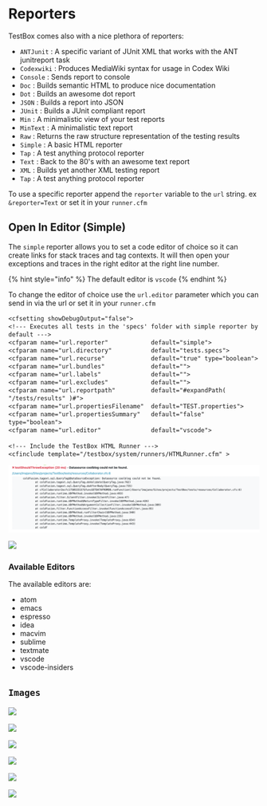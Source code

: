 # Reporters

TestBox comes also with a nice plethora of reporters:

* `ANTJunit` : A specific variant of JUnit XML that works with the ANT junitreport task
* `Codexwiki` : Produces MediaWiki syntax for usage in Codex Wiki
* `Console` : Sends report to console
* `Doc` : Builds semantic HTML to produce nice documentation
* `Dot` : Builds an awesome dot report
* `JSON` : Builds a report into JSON
* `JUnit` : Builds a JUnit compliant report
* `Min` : A minimalistic view of your test reports
* `MinText` : A minimalistic text report
* `Raw` : Returns the raw structure representation of the testing results
* `Simple` : A basic HTML reporter
* `Tap` : A test anything protocol reporter
* `Text` : Back to the 80's with an awesome text report
* `XML` : Builds yet another XML testing report
* `Tap` : A test anything protocol reporter

To use a specific reporter append the `reporter` variable to the `url` string. ex `&reporter=Text` or set it in your `runner.cfm`

## Open In Editor (Simple)&#x20;

The `simple` reporter allows you to set a code editor of choice so it can create links for stack traces and tag contexts.  It will then open your exceptions and traces in the right editor at the right line number. &#x20;

{% hint style="info" %}
The default editor is `vscode`
{% endhint %}

To change the editor of choice use the `url.editor` parameter which you can send in via the url or set it in your `runner.cfm`

```markup
<cfsetting showDebugOutput="false">
<!--- Executes all tests in the 'specs' folder with simple reporter by default --->
<cfparam name="url.reporter" 			default="simple">
<cfparam name="url.directory" 			default="tests.specs">
<cfparam name="url.recurse" 			default="true" type="boolean">
<cfparam name="url.bundles" 			default="">
<cfparam name="url.labels" 				default="">
<cfparam name="url.excludes" 			default="">
<cfparam name="url.reportpath" 			default="#expandPath( "/tests/results" )#">
<cfparam name="url.propertiesFilename" 	default="TEST.properties">
<cfparam name="url.propertiesSummary" 	default="false" type="boolean">
<cfparam name="url.editor" 				default="vscode">

<!--- Include the TestBox HTML Runner --->
<cfinclude template="/testbox/system/runners/HTMLRunner.cfm" >

```

![](<../../.gitbook/assets/screen-shot-2021-05-24-at-5.25.20-pm (2) (2).png>)

![](<../../.gitbook/assets/screen-shot-2021-05-24-at-5.25.29-pm (1).png>)

### Available Editors

The available editors are:

* atom
* emacs
* espresso
* idea
* macvim
* sublime
* textmate
* vscode
* vscode-insiders

## `Images`

![](../../.gitbook/assets/testbox-sc-dots.png)

![](../../.gitbook/assets/testbox-sc-json.png)

![](../../.gitbook/assets/testbox-sc-junit.png)

![](../../.gitbook/assets/testbox-sc-simple.png)

![](../../.gitbook/assets/testbox-sc-text.png)

![](../../images/testbox-sc-xml.png)
